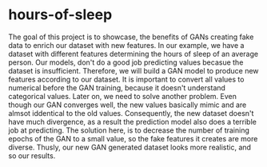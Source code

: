 # hours-of-sleep

The goal of this project is to showcase, the benefits of GANs creating fake data to enrich our dataset with new features. 
In our example, we have a dataset with different features determining the hours of sleep of an average person.
Our models, don't do a good job predicting values becasue the dataset is insufficient.
Therefore, we will build a GAN model to produce new features according to our dataset.
It is important to convert all values to numerical before the GAN training, because it doesn't understand categorical values.
Later on, we need to solve another problem. Even though our GAN converges well, the new values basically mimic and are almsot iddentical to the old values. 
Consequently, the new dataset doesn't have much divergence, as a result the prediction model also does a terrible job at predicting.
The solution here, is to decrease the number of training epochs of the GAN to a small value, so the fake features it creates are more diverse.
Thusly, our new  GAN generated dataset looks more realistic, and so our results.
